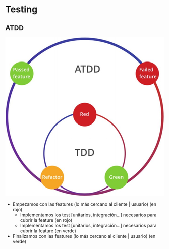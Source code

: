 # Testing

## ATDD

![ATDD](./atdd.jpg)

- Empezamos con las features (lo más cercano al cliente | usuario) (en rojo)
  - Implementamos los test [unitarios, integración...] necesarios para cubrir la feature (en rojo)
  - Implementamos los test [unitarios, integración...] necesarios para cubrir la feature (en verde)
- Finalizamos con las features (lo más cercano al cliente | usuario) (en verde)
